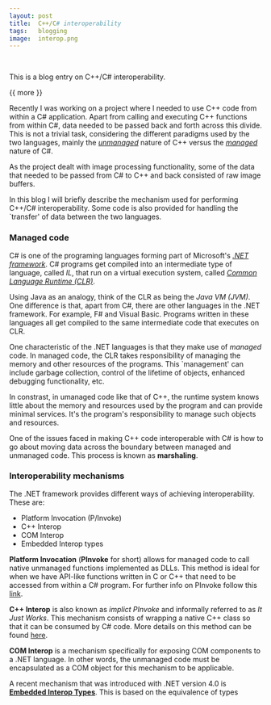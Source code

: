 ```yaml
---
layout: post
title:  C++/C# interoperability
tags:   blogging
image:  interop.png
---
```


&nbsp;

This is a blog entry on C++/C# interoperability.

{{ more }}

Recently I was working on a project where I needed to use C++ code from within a C# application.
Apart from calling and executing C++ functions from within C#, data needed to be passed back and forth across this divide.
This is not a trivial task, considering the different paradigms used by the two languages, mainly the 
[*unmanaged*](https://msdn.microsoft.com/en-us/library/bb677124.aspx) nature of C++ versus 
the [*managed*](https://msdn.microsoft.com/en-us/library/windows/desktop/bb318664(v=vs.85).aspx) nature of C#.

As the project dealt with image processing functionality, some of the data that needed to be passed from C# to C++ and back consisted of
raw image buffers. 

In this blog I will briefly describe the mechanism used for performing C++/C# interoperability. 
Some code is also provided for handling the `transfer' of data between the two languages.


### Managed code

C# is one of the programing languages forming part of Microsoft's 
[*.NET framework*](https://docs.microsoft.com/en-us/dotnet/csharp/getting-started/introduction-to-the-csharp-language-and-the-net-framework).
C# programs get compiled into an intermediate type of language, called *IL*, 
that run on a virtual execution system, called [*Common Language Runtime (CLR)*](https://docs.microsoft.com/en-us/dotnet/standard/clr).

Using Java as an analogy, think of the CLR as being the *Java VM (JVM)*. 
One difference is that, apart from C#, there are other languages in the .NET framework.
For example, F# and Visual Basic.
Programs written in these languages all get compiled to the same intermediate code that
executes on CLR. 

One characteristic of the .NET languages is that they make use of *managed* code.
In managed code, the CLR takes responsibility of managing the memory and other resources of the 
programs. This `management' can include garbage collection, control of the lifetime of objects, 
enhanced debugging functionality, etc.

In constrast, in umanaged code like that of C++, the runtime system knows little about the memory
and resources used by the program and can provide minimal services. 
It's the program's responsibility to manage such objects and resources.

One of the issues faced in making C++ code interoperable with C# is how to 
go about moving data across the boundary between managed and unmanaged code. 
This process is known as **marshaling**.


### Interoperability mechanisms

The .NET framework provides different ways of achieving interoperability. These are:
- Platform Invocation (P/Invoke)
- C++ Interop
- COM Interop
- Embedded Interop types

**Platform Invocation** (**PInvoke** for short) allows for managed code to call native 
unmanaged functions implemented as DLLs. This method is ideal for when we have 
API-like functions written in C or C++ that need to be accessed from within a C# program. 
For further info on PInvoke follow this [link](https://msdn.microsoft.com/en-us/library/2x8kf7zx.aspx).

**C++ Interop** is also known as *implict PInvoke* and informally referred to as
*It Just Works*. This mechanism consists of wrapping a native C++ class so that
it can be consumed by C# code. More details on this method can be found 
[here](https://docs.microsoft.com/en-us/cpp/dotnet/using-cpp-interop-implicit-pinvoke).

**COM Interop** is a mechanism specifically for exposing COM components to a .NET 
language. In other words, the unmanaged code must be encapsulated as a COM object for this mechanism to be applicable.

A recent mechanism that was introduced with .NET version 4.0 is 
[**Embedded Interop Types**](https://docs.microsoft.com/en-us/dotnet/framework/interop/type-equivalence-and-embedded-interop-types).
This is based on the equivalence of types







